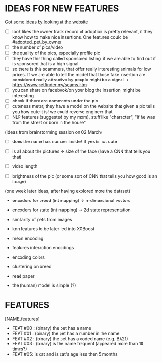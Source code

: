 IDEAS FOR NEW FEATURES
======================

[Got some ideas by looking at the website](https://www.petfinder.my/listings.php?sorttype=1&sortadopt=0)

- [ ] look likes the owner track record of adoption is pretty relevant, if they know how to make nice insertions. One features could be #adopted_pet_by_owner
- [ ] the number of pics/video
- [ ] the quality of the pics, especially profile pic
- [ ] they have this thing called sponsored listing, if we are able to find out if is sponsored that is a high signal
- [ ] so there is this scammers, that offer really interesting animals for low prices. If we are able to tell the model that those fake insertion are considered really attractive by people might be a signal -> https://www.petfinder.my/scams.htm
- [ ] you can share on facebook/on your blog the insertion, might be interesting
- [ ] check if there are comments under the pic
- [ ] cuteness meter, they have a model on the website that given a pic tells you how cute it is! we could reverse engineer that
- [ ] NLP features (suggested by my mom), stuff like "character", "if he was from the street or born in the house"

(ideas from brainstorming session on 02 March)
- [ ] does the name has number inside? if yes is not cute
- [ ] is all about the pictures -> size of the face (have a CNN that tells you that)
- [ ] video length
- [ ] brightness of the pic (or some sort of CNN that tells you how good is an image)


(one week later ideas, after having explored more the dataset)
- encoders for breed (int mapping) -> n-dimensional vectors
- encoders for state (int mapping) -> 2d state representation
- similarity of pets from images 
- knn features to be later fed into XGBoost
- mean encoding
- features interaction encodings

- encoding colors
- clustering on breed
- read paper
- the (human) model is simple (?)

FEATURES
========

[NAME_features]
- FEAT #00 : (binary) the pet has a name
- FEAT #01 : (binary) the pet has a number in the name
- FEAT #02 : (binary) the pet has a coded name (e.g. BA21)
- FEAT #03 : (binary) is the name frequent (appeared more than 10 times?)
- FEAT #05: is cat and is cat's age less then 5 months
